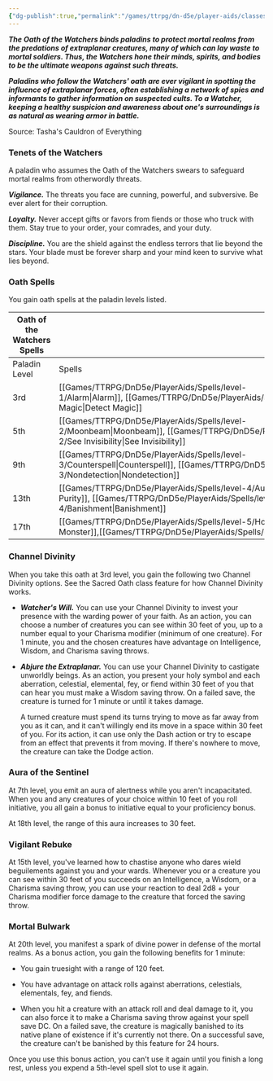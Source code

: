 ```yaml
---
{"dg-publish":true,"permalink":"/games/ttrpg/dn-d5e/player-aids/classes/class-specialisations/paladin-oath-of-watchers/","tags":["Sub-Class","TTRPG/DND/5e"],"noteIcon":""}
---
```



**_The Oath of the Watchers binds paladins to protect mortal realms from the predations of extraplanar creatures, many of which can lay waste to mortal soldiers. Thus, the Watchers hone their minds, spirits, and bodies to be the ultimate weapons against such threats._**

**_Paladins who follow the Watchers' oath are ever vigilant in spotting the influence of extraplanar forces, often establishing a network of spies and informants to gather information on suspected cults. To a Watcher, keeping a healthy suspicion and awareness about one's surroundings is as natural as wearing armor in battle._**

Source: Tasha's Cauldron of Everything

### Tenets of the Watchers

A paladin who assumes the Oath of the Watchers swears to safeguard mortal realms from otherwordly threats.

**_Vigilance._** The threats you face are cunning, powerful, and subversive. Be ever alert for their corruption.

**_Loyalty._** Never accept gifts or favors from fiends or those who truck with them. Stay true to your order, your comrades, and your duty.

**_Discipline._** You are the shield against the endless terrors that lie beyond the stars. Your blade must be forever sharp and your mind keen to survive what lies beyond.

### Oath Spells

You gain oath spells at the paladin levels listed.

|Oath of the Watchers Spells|   |
|---|---|
|Paladin Level|Spells|
|3rd|[[Games/TTRPG/DnD5e/PlayerAids/Spells/level-1/Alarm\|Alarm]], [[Games/TTRPG/DnD5e/PlayerAids/Spells/level-1/Detect Magic\|Detect Magic]]|
|5th|[[Games/TTRPG/DnD5e/PlayerAids/Spells/level-2/Moonbeam\|Moonbeam]], [[Games/TTRPG/DnD5e/PlayerAids/Spells/level-2/See Invisibility\|See Invisibility]]|
|9th|[[Games/TTRPG/DnD5e/PlayerAids/Spells/level-3/Counterspell\|Counterspell]], [[Games/TTRPG/DnD5e/PlayerAids/Spells/level-3/Nondetection\|Nondetection]]|
|13th|[[Games/TTRPG/DnD5e/PlayerAids/Spells/level-4/Aura of Purity\|Aura of Purity]], [[Games/TTRPG/DnD5e/PlayerAids/Spells/level-4/Banishment\|Banishment]]|
|17th|[[Games/TTRPG/DnD5e/PlayerAids/Spells/level-5/Hold Monster\|Hold Monster]],[[Games/TTRPG/DnD5e/PlayerAids/Spells/level-5/Scrying\|Scrying]]|

### Channel Divinity

When you take this oath at 3rd level, you gain the following two Channel Divinity options. See the Sacred Oath class feature for how Channel Divinity works.

- **_Watcher's Will._** You can use your Channel Divinity to invest your presence with the warding power of your faith. As an action, you can choose a number of creatures you can see within 30 feet of you, up to a number equal to your Charisma modifier (minimum of one creature). For 1 minute, you and the chosen creatures have advantage on Intelligence, Wisdom, and Charisma saving throws.

- **_Abjure the Extraplanar._** You can use your Channel Divinity to castigate unworldly beings. As an action, you present your holy symbol and each aberration, celestial, elemental, fey, or fiend within 30 feet of you that can hear you must make a Wisdom saving throw. On a failed save, the creature is turned for 1 minute or until it takes damage.  
      
    A turned creature must spend its turns trying to move as far away from you as it can, and it can't willingly end its move in a space within 30 feet of you. For its action, it can use only the Dash action or try to escape from an effect that prevents it from moving. If there's nowhere to move, the creature can take the Dodge action.

### Aura of the Sentinel

At 7th level, you emit an aura of alertness while you aren't incapacitated. When you and any creatures of your choice within 10 feet of you roll initiative, you all gain a bonus to initiative equal to your proficiency bonus.

At 18th level, the range of this aura increases to 30 feet.

### Vigilant Rebuke

At 15th level, you've learned how to chastise anyone who dares wield beguilements against you and your wards. Whenever you or a creature you can see within 30 feet of you succeeds on an Intelligence, a Wisdom, or a Charisma saving throw, you can use your reaction to deal 2d8 + your Charisma modifier force damage to the creature that forced the saving throw.

### Mortal Bulwark

At 20th level, you manifest a spark of divine power in defense of the mortal realms. As a bonus action, you gain the following benefits for 1 minute:

- You gain truesight with a range of 120 feet.

- You have advantage on attack rolls against aberrations, celestials, elementals, fey, and fiends.

- When you hit a creature with an attack roll and deal damage to it, you can also force it to make a Charisma saving throw against your spell save DC. On a failed save, the creature is magically banished to its native plane of existence if it's currently not there. On a successful save, the creature can't be banished by this feature for 24 hours.

Once you use this bonus action, you can't use it again until you finish a long rest, unless you expend a 5th-level spell slot to use it again.